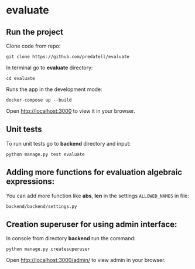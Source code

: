 # evaluate

## Run the project

Clone code from repo:

`git clone https://github.com/predatell/evaluate`

In terminal go to **evaluate** directory:

`cd evaluate`

Runs the app in the development mode:

`docker-compose up --build`

Open [http://localhost:3000](http://localhost:3000) to view it in your browser.


## Unit tests

To run unit tests go to **backend** directory and input:

`python manage.py test evaluate`


## Adding more functions for evaluation algebraic expressions:

You can add more function like **abs**, **len** in the settings `ALLOWED_NAMES` in file:

`backend/backend/settings.py`


## Creation superuser for using admin interface:

In console from directory **backend** run the command:

`python manage.py createsuperuser`

Open [http://localhost:3000/admin/](http://localhost:3000/admin/) to view admin in your browser.
